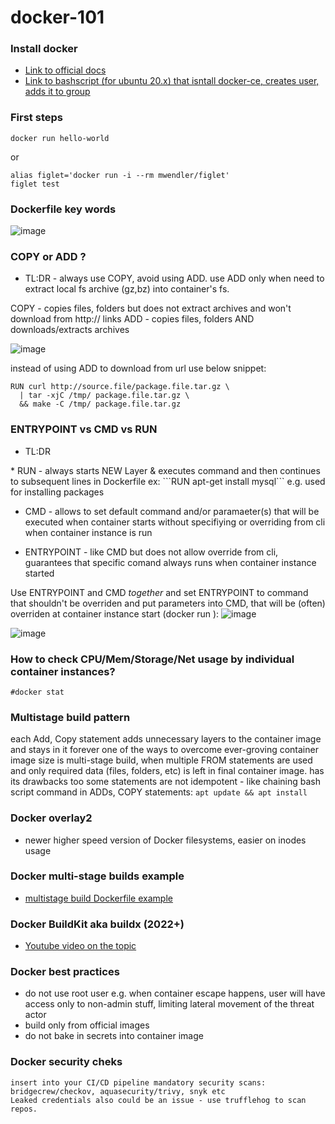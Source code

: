# docker-101


### Install docker
* [Link to official docs](https://docs.docker.com/engine/install/ubuntu/)
* [Link to bashscript (for ubuntu 20.x) that isntall docker-ce, creates user, adds it to group](https://github.com/telecomprofi/exadel-DevOps-internship-21/blob/main/task3/docker-ce-install.sh)

### First steps
```
docker run hello-world
```
or 
```
alias figlet='docker run -i --rm mwendler/figlet'
figlet test
```

### Dockerfile key words
![image](https://user-images.githubusercontent.com/17558124/138663905-dbeaac4e-a856-44fe-84ee-ca941e55231d.png)


### COPY or ADD ?
* TL:DR - always use COPY, avoid using ADD. use ADD only when need to extract local fs archive (gz,bz) into container's fs.

COPY - copies files, folders but does not extract archives and won't download from http:// links
ADD - copies files, folders AND downloads/extracts archives 

![image](https://user-images.githubusercontent.com/17558124/138681509-f495a967-d819-4e51-9b17-30e86c805a2e.png)


instead of using ADD to download from url use below snippet:
```
RUN curl http://source.file/package.file.tar.gz \
  | tar -xjC /tmp/ package.file.tar.gz \
  && make -C /tmp/ package.file.tar.gz
```


### ENTRYPOINT vs CMD vs RUN
* TL:DR 
<tba>
* RUN - always starts NEW Layer & executes command and then continues to subsequent lines in Dockerfile
  ex: ```RUN apt-get install mysql``` e.g. used for installing packages
  
* CMD - allows to set default command and/or paramaeter(s) that will be executed when container starts without specifiying or overriding from cli when container instance is run
  
* ENTRYPOINT - like CMD but does not allow override from cli, guarantees that specific comand always runs when container instance started
  
 Use ENTRYPOINT and CMD *together* and set ENTRYPOINT to command that shouldn't be overriden and put parameters into CMD, that will be (often) overriden at container instance start (docker run <container name> <override parameter>):
  ![image](https://user-images.githubusercontent.com/17558124/138685820-2fa4325a-36bb-48a8-a480-6294fc1f8557.png)
  
  ![image](https://user-images.githubusercontent.com/17558124/138686053-c9ef0f31-0629-4082-a028-583ecf2e9f41.png)
  
### How to check CPU/Mem/Storage/Net usage by individual container instances?
  ```
  #docker stat
  ```
  
### Multistage build pattern
  each Add, Copy statement adds unnecessary layers to the container image and stays in it forever
  one of the ways to overcome ever-groving container image size is multi-stage build, when multiple FROM statements are used and only required data (files, folders, etc) is left in final container image.
  has its drawbacks too
  some statements are not idempotent - like chaining bash script command in ADDs, COPY statements: 
  ```apt update && apt install``` 
  
  
### Docker overlay2
*  newer higher speed version of Docker filesystems, easier on inodes usage

### Docker multi-stage builds example
*  [multistage build Dockerfile example](https://github.com/telecomprofi/docker-101/blob/main/multistage_build_example.md)

### Docker BuildKit aka buildx (2022+)
* [Youtube video on the topic](https://www.youtube.com/watch?v=3B89b_gXAPU&ab_channel=ArdanLabs)
  
### Docker best practices  
* do not use root user e.g. when container escape happens, user will have access only to non-admin stuff, limiting lateral movement of the threat actor
* build only from official images
* do not bake in secrets into container image
  
### Docker security cheks
    insert into your CI/CD pipeline mandatory security scans:
    bridgecrew/checkov, aquasecurity/trivy, snyk etc
    Leaked credentials also could be an issue - use trufflehog to scan repos.



